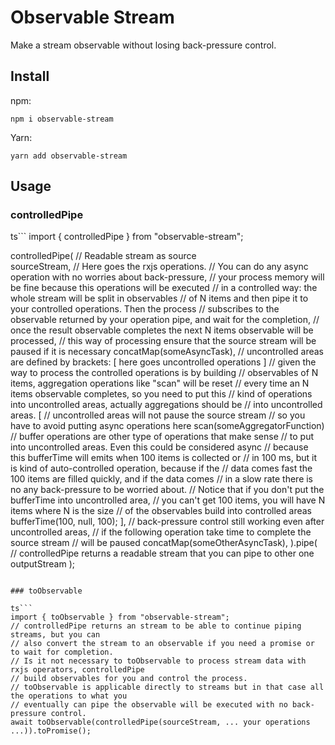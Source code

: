 # Observable Stream

Make a stream observable without losing back-pressure control.

## Install

npm:

    npm i observable-stream

Yarn:

    yarn add observable-stream

## Usage

###  controlledPipe

ts```
import { controlledPipe } from "observable-stream";

controlledPipe(
  // Readable stream as source  
  sourceStream,
  // Here goes the rxjs operations.
  // You can do any async operation with no worries about back-pressure,
  // your process memory will be fine because this operations will be executed
  // in a controlled way: the whole stream will be split in observables
  // of N items and then pipe it to your controlled operations. Then the process
  // subscribes to the observable returned by your operation pipe, and wait for the completion,
  // once the result observable completes the next N items observable will be processed,
  // this way of processing ensure that the source stream will be paused if it is necessary
  concatMap(someAsyncTask),
  // uncontrolled areas are defined by brackets: [ here goes uncontrolled operations ]
  // given the way to process the controlled operations is by building
  // observables of N items, aggregation operations like "scan" will be reset
  // every time an N items observable completes, so you need to put this
  // kind of operations into uncontrolled areas, actually aggregations should be
  // into uncontrolled areas.
  [
    // uncontrolled areas will not pause the source stream
    // so you have to avoid putting async operations here
    scan(someAggregatorFunction)
    // buffer operations are other type of operations that make sense
    // to put into uncontrolled areas. Even this could be considered async
    // because this bufferTime will emits when 100 items is collected or
    // in 100 ms, but it is kind of auto-controlled operation, because if the
    // data comes fast the 100 items are filled quickly, and if the data comes
    // in a slow rate there is no any back-pressure to be worried about.
    // Notice that if you don't put the bufferTime into uncontrolled area,
    // you can't get 100 items, you will have N items where N is the size
    // of the observables build into controlled areas
    bufferTime(100, null, 100);
  ],
  // back-pressure control still working even after uncontrolled areas,
  // if the following operation take time to complete the source stream
  // will be paused
  concatMap(someOtherAsyncTask),
).pipe(
  // controlledPipe returns a readable stream that you can pipe to other one
  outputStream
);
```

### toObservable

ts```
import { toObservable } from "observable-stream";
// controlledPipe returns an stream to be able to continue piping streams, but you can
// also convert the stream to an observable if you need a promise or to wait for completion.
// Is it not necessary to toObservable to process stream data with rxjs operators, controlledPipe
// build observables for you and control the process.
// toObservable is applicable directly to streams but in that case all the operations to what you
// eventually can pipe the observable will be executed with no back-pressure control.
await toObservable(controlledPipe(sourceStream, ... your operations ...)).toPromise();
```